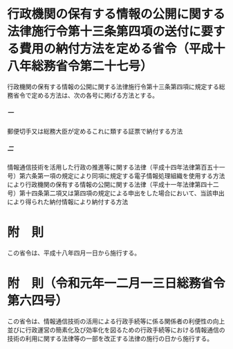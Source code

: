 # 行政機関の保有する情報の公開に関する法律施行令第十三条第四項の送付に要する費用の納付方法を定める省令（平成十八年総務省令第二十七号）
行政機関の保有する情報の公開に関する法律施行令第十三条第四項に規定する総務省令で定める方法は、次の各号に掲げる方法とする。
##### 一
郵便切手又は総務大臣が定めるこれに類する証票で納付する方法
##### 二
情報通信技術を活用した行政の推進等に関する法律（平成十四年法律第百五十一号）第六条第一項の規定により同項に規定する電子情報処理組織を使用する方法により行政機関の保有する情報の公開に関する法律（平成十一年法律第四十二号）第十四条第二項又は第四項の規定による申出をした場合において、当該申出により得られた納付情報により納付する方法
# 附　則
この省令は、平成十八年四月一日から施行する。
# 附　則（令和元年一二月一三日総務省令第六四号）
この省令は、情報通信技術の活用による行政手続等に係る関係者の利便性の向上並びに行政運営の簡素化及び効率化を図るための行政手続等における情報通信の技術の利用に関する法律等の一部を改正する法律の施行の日から施行する。

